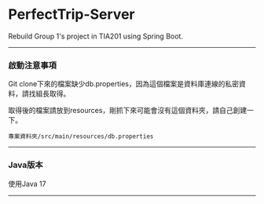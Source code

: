 # PerfectTrip-Server
Rebuild Group 1's project in TIA201 using Spring Boot.
***
### 啟動注意事項
Git clone下來的檔案缺少db.properties，因為這個檔案是資料庫連線的私密資料，請找組長取得。

取得後的檔案請放到resources，剛抓下來可能會沒有這個資料夾，請自己創建一下。
```
專案資料夾/src/main/resources/db.properties
```
***
### Java版本
使用Java 17
***